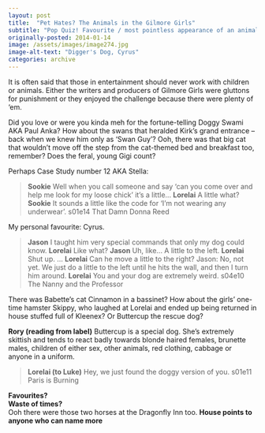 ```yaml
---
layout: post
title:  "Pet Hates? The Animals in the Gilmore Girls"
subtitle: "Pop Quiz! Favourite / most pointless appearance of an animal in Gilmore Girls?"
originally-posted: 2014-01-14
image: /assets/images/image274.jpg
image-alt-text: "Digger's Dog, Cyrus"
categories: archive
---
```

It is often said that those in entertainment should never work with children or animals.  Either the writers and producers of Gilmore Girls were gluttons for punishment or they enjoyed the challenge because there were plenty of ‘em.  

Did you love or were you kinda meh for the fortune-telling Doggy Swami AKA Paul Anka?  How about the swans that heralded Kirk’s grand entrance – back when we knew him only as ‘Swan Guy’?  Ooh, there was that big cat that wouldn’t move off the step from the cat-themed bed and breakfast too, remember?  Does the feral, young Gigi count?

Perhaps Case Study number 12 AKA Stella:

> __Sookie__  Well when you call someone and say ‘can you come over and help me look for my loose chick’ it’s a little...
> __Lorelai__  A little what?
> __Sookie__  It sounds a little like the code for ‘I’m not wearing any underwear’.
> <span class="episode-ref">s01e14 That Damn Donna Reed</span>

My personal favourite: Cyrus.

> __Jason__  I taught him very special commands that only my dog could know.
> __Lorelai__  Like what?
> __Jason__  Uh, like... A little to the left.
> __Lorelai__  Shut up.
...
> __Lorelai__  Can he move a little to the right?
Jason: No, not yet. We just do a little to the left until he hits the wall, and then I turn him around.
> __Lorelai__  You and your dog are extremely weird.
> <span class="episode-ref">s04e10 The Nanny and the Professor</span>

There was Babette’s cat Cinnamon in a bassinet?  How about the girls’ one-time hamster Skippy, who laughed at Lorelai and ended up being returned in house stuffed full of Kleenex?  Or Buttercup the rescue dog?

__Rory (reading from label)__  Buttercup is a special dog. She’s extremely skittish and tends to react badly towards blonde haired females, brunette males, children of either sex, other animals, red clothing, cabbage or anyone in a uniform.
> __Lorelai (to Luke)__  Hey, we just found the doggy version of you.
> <span class="episode-ref">s01e11 Paris is Burning</span>

__Favourites?__  
__Waste of times?__  
Ooh there were those two horses at the Dragonfly Inn too.  __House points to anyone who can name more__